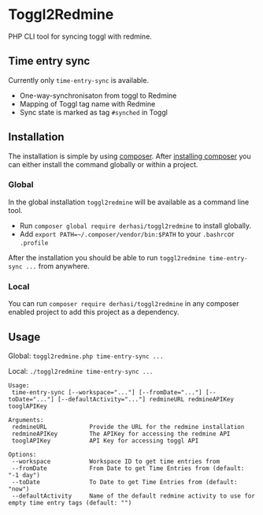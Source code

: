 # Toggl2Redmine

PHP CLI tool for syncing toggl with redmine.

## Time entry sync

Currently only `time-entry-sync` is available.

* One-way-synchronisaton from toggl to Redmine
* Mapping of Toggl tag name with Redmine
* Sync state is marked as tag `#synched` in Toggl

## Installation

The installation is simple by using [composer](https://getcomposer.org/). After [installing composer](https://getcomposer.org/doc/00-intro.md) you can either install the command globally or within a project.

### Global 

In the global installation `toggl2redmine` will be available as a command line tool.

* Run `composer global require derhasi/toggl2redmine` to install globally.
* Add `export PATH=~/.composer/vendor/bin:$PATH` to your `.bashrc`or `.profile`

After the installation you should be able to run `toggl2redmine time-entry-sync ...` from anywhere.

### Local

You can run `composer require derhasi/toggl2redmine` in any composer enabled project to add this project as a dependency.

## Usage

Global: `toggl2redmine.php time-entry-sync ...`

Local: `./toggl2redmine time-entry-sync ...`

```
Usage:
 time-entry-sync [--workspace="..."] [--fromDate="..."] [--toDate="..."] [--defaultActivity="..."] redmineURL redmineAPIKey tooglAPIKey

Arguments:
 redmineURL            Provide the URL for the redmine installation
 redmineAPIKey         The APIKey for accessing the redmine API
 tooglAPIKey           API Key for accessing toggl API

Options:
 --workspace           Workspace ID to get time entries from
 --fromDate            From Date to get Time Entries from (default: "-1 day")
 --toDate              To Date to get Time Entries from (default: "now")
 --defaultActivity     Name of the default redmine activity to use for empty time entry tags (default: "")
 ```